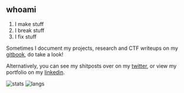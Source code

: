 ## whoami

1. I make stuff
2. I break stuff
3. I fix stuff

Sometimes I document my projects, research and CTF writeups on my [gitbook](https://gatari.gitbook.io/), do take a look! 

Alternatively, you can see my shitposts over on my [twitter](https://twitter.com/deceptivexd), or view my portfolio on my [linkedin](https://www.linkedin.com/in/zavierlee-sg/).

![stats](https://github-readme-stats.vercel.app/api?username=gatariee&show_icons=true&theme=tokyonight&hide=contribs,issues&include_all_commits=true)
![langs](https://github-readme-stats.vercel.app/api/top-langs/?username=gatariee&layout=compact&show_icons=true&theme=tokyonight)
